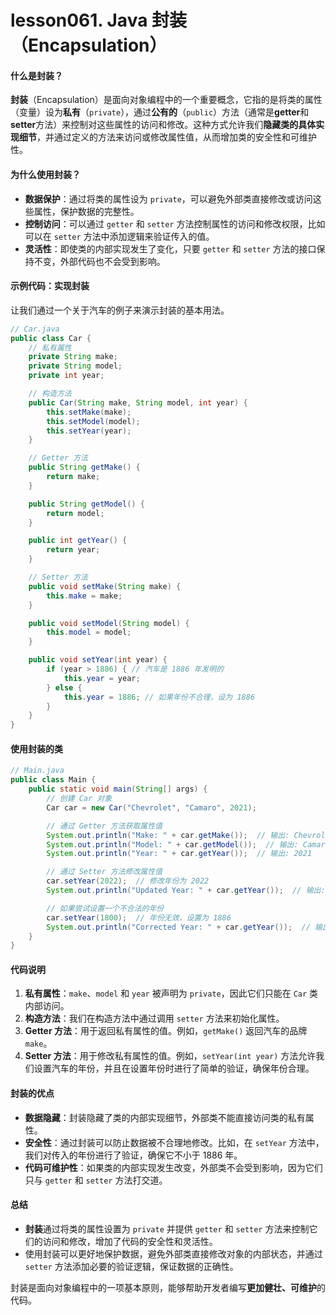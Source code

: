 # lesson061. Java 封装（Encapsulation）

#### 什么是封装？

**封装**（Encapsulation）是面向对象编程中的一个重要概念，它指的是将类的属性（变量）设为**私有**（`private`），通过**公有的**（`public`）方法（通常是**getter**和**setter**方法）来控制对这些属性的访问和修改。这种方式允许我们**隐藏类的具体实现细节**，并通过定义的方法来访问或修改属性值，从而增加类的安全性和可维护性。

#### 为什么使用封装？

- **数据保护**：通过将类的属性设为 `private`，可以避免外部类直接修改或访问这些属性，保护数据的完整性。
- **控制访问**：可以通过 `getter` 和 `setter` 方法控制属性的访问和修改权限，比如可以在 `setter` 方法中添加逻辑来验证传入的值。
- **灵活性**：即使类的内部实现发生了变化，只要 `getter` 和 `setter` 方法的接口保持不变，外部代码也不会受到影响。

#### 示例代码：实现封装

让我们通过一个关于汽车的例子来演示封装的基本用法。

```java
// Car.java
public class Car {
    // 私有属性
    private String make;
    private String model;
    private int year;

    // 构造方法
    public Car(String make, String model, int year) {
        this.setMake(make);
        this.setModel(model);
        this.setYear(year);
    }

    // Getter 方法
    public String getMake() {
        return make;
    }

    public String getModel() {
        return model;
    }

    public int getYear() {
        return year;
    }

    // Setter 方法
    public void setMake(String make) {
        this.make = make;
    }

    public void setModel(String model) {
        this.model = model;
    }

    public void setYear(int year) {
        if (year > 1886) { // 汽车是 1886 年发明的
            this.year = year;
        } else {
            this.year = 1886; // 如果年份不合理，设为 1886
        }
    }
}
```

#### 使用封装的类

```java
// Main.java
public class Main {
    public static void main(String[] args) {
        // 创建 Car 对象
        Car car = new Car("Chevrolet", "Camaro", 2021);

        // 通过 Getter 方法获取属性值
        System.out.println("Make: " + car.getMake());  // 输出: Chevrolet
        System.out.println("Model: " + car.getModel());  // 输出: Camaro
        System.out.println("Year: " + car.getYear());  // 输出: 2021

        // 通过 Setter 方法修改属性值
        car.setYear(2022);  // 修改年份为 2022
        System.out.println("Updated Year: " + car.getYear());  // 输出: 2022

        // 如果尝试设置一个不合法的年份
        car.setYear(1800);  // 年份无效，设置为 1886
        System.out.println("Corrected Year: " + car.getYear());  // 输出: 1886
    }
}
```

#### 代码说明

1. **私有属性**：`make`、`model` 和 `year` 被声明为 `private`，因此它们只能在 `Car` 类内部访问。
2. **构造方法**：我们在构造方法中通过调用 `setter` 方法来初始化属性。
3. **Getter 方法**：用于返回私有属性的值。例如，`getMake()` 返回汽车的品牌 `make`。
4. **Setter 方法**：用于修改私有属性的值。例如，`setYear(int year)` 方法允许我们设置汽车的年份，并且在设置年份时进行了简单的验证，确保年份合理。

#### 封装的优点

- **数据隐藏**：封装隐藏了类的内部实现细节，外部类不能直接访问类的私有属性。
- **安全性**：通过封装可以防止数据被不合理地修改。比如，在 `setYear` 方法中，我们对传入的年份进行了验证，确保它不小于 1886 年。
- **代码可维护性**：如果类的内部实现发生改变，外部类不会受到影响，因为它们只与 `getter` 和 `setter` 方法打交道。

#### 总结

- **封装**通过将类的属性设置为 `private` 并提供 `getter` 和 `setter` 方法来控制它们的访问和修改，增加了代码的安全性和灵活性。
- 使用封装可以更好地保护数据，避免外部类直接修改对象的内部状态，并通过 `setter` 方法添加必要的验证逻辑，保证数据的正确性。

封装是面向对象编程中的一项基本原则，能够帮助开发者编写**更加健壮、可维护**的代码。